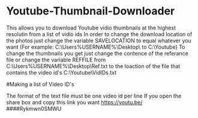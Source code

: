 # Youtube-Thumbnail-Downloader
This allows you to download Youtube vidio thumbnails at the highest resolutin from a list of vidio ids
In order to change the download location of the photos just change the variable SAVELOCATION to equal whatever you want (For example: C:\Users\%USERNAME%\Desktop\ to C:\Youtube)
To change the thumbnails you get just change the contence of the referance file or change the variable REFFILE from C:\Users\%USERNAME%\Desktop\Ref.txt to the loaction of the file that contains the video id's C:\Youtube\VidIDs.txt

#Making a list of Video ID's

The format of the text file must be one video id per line
If you open the share box and copy this link you want https://youtu.be/ ####Rykmwn0SMWU

